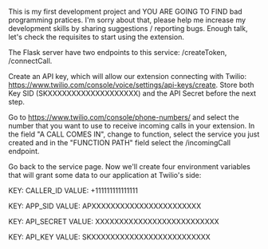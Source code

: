This is my first development project and YOU ARE GOING TO FIND bad programming pratices. I'm sorry about that, please help me increase my development skills by sharing suggestions / reporting bugs. Enough talk, let's check the requisites to start using the extension.

The Flask server have two endpoints to this service: /createToken, /connectCall.

Create an API key, which will allow our extension connecting with Twilio: https://www.twilio.com/console/voice/settings/api-keys/create. Store both Key SID (SKXXXXXXXXXXXXXXXXXXX) and the API Secret before the next step.

Go to https://www.twilio.com/console/phone-numbers/ and select the number that you want to use to receive incoming calls in your extension. In the field "A CALL COMES IN", change to function, select the service you just created and in the "FUNCTION PATH" field select the /incomingCall endpoint.

Go back to the service page. Now we'll create four environment variables that will grant some data to our application at Twilio's side:

KEY: CALLER_ID VALUE: +111111111111111

KEY: APP_SID VALUE: APXXXXXXXXXXXXXXXXXXXXXXX

KEY: API_SECRET VALUE: XXXXXXXXXXXXXXXXXXXXXXXXXX

KEY: API_KEY VALUE: SKXXXXXXXXXXXXXXXXXXXXXXXXX

